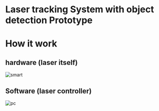 # Laser tracking System with object detection Prototype



# How it work

## hardware (laser itself)
![smart](https://user-images.githubusercontent.com/48679574/217854214-5da2563d-dd53-4ec9-9cc8-04690d55e8de.gif)


## Software (laser controller)

![pc](https://user-images.githubusercontent.com/48679574/217854150-becb5933-0887-425e-b090-2a8402d5c0c4.gif)
